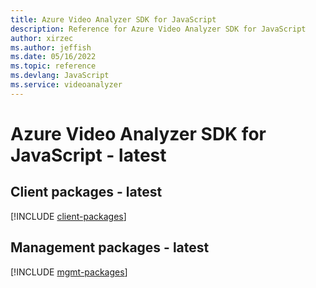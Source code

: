 ```yaml
---
title: Azure Video Analyzer SDK for JavaScript
description: Reference for Azure Video Analyzer SDK for JavaScript
author: xirzec
ms.author: jeffish
ms.date: 05/16/2022
ms.topic: reference
ms.devlang: JavaScript
ms.service: videoanalyzer
---
```

# Azure Video Analyzer SDK for JavaScript - latest
## Client packages - latest
[!INCLUDE [client-packages](video-analyzer-client-index.md)]

## Management packages - latest
[!INCLUDE [mgmt-packages](video-analyzer-mgmt-index.md)]

